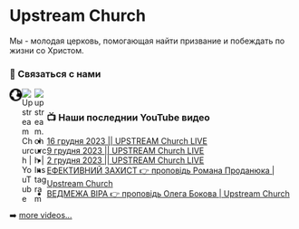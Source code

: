 # Upstream Church

Мы - молодая церковь, помогающая найти призвание и побеждать по жизни со Христом.

### 👥 Связаться с нами

[<img align="left" alt="upstream.life" width="22px" src="https://raw.githubusercontent.com/iconic/open-iconic/master/svg/globe.svg" />][website]
[<img align="left" alt="UpstreamChurch | YouTube" width="22px" src="https://cdn.jsdelivr.net/npm/simple-icons@v3/icons/youtube.svg" />][youtube]
[<img align="left" alt="upstream.church | Instagram" width="22px" src="https://cdn.jsdelivr.net/npm/simple-icons@v3/icons/instagram.svg" />][instagram]

<br />

### 📺 Наши последнии YouTube видео
<!-- YOUTUBE:START -->
- [16 грудня 2023 || UPSTREAM Church LIVE](https://www.youtube.com/watch?v=4m3e4u_E7IQ)
- [9 грудня 2023 || UPSTREAM Church LIVE](https://www.youtube.com/watch?v=ed3KEslDyQM)
- [2 грудня 2023 || UPSTREAM Church LIVE](https://www.youtube.com/watch?v=SiA9VaQecBg)
- [ЕФЕКТИВНИЙ ЗАХИСТ 👉 проповідь Романа Проданюка | Upstream Church](https://www.youtube.com/watch?v=yQI0UHJTX1I)
- [ВЕДМЕЖА ВІРА 👉 проповідь Олега Бокова | Upstream Church](https://www.youtube.com/watch?v=REcOCYuJM3I)
<!-- YOUTUBE:END -->

➡️ [more videos...](https://youtube.com/UpstreamChurch)

[website]: https://upstream.life/
[youtube]: https://youtube.com/UpstreamChurch
[instagram]: https://www.instagram.com/upstream.church

